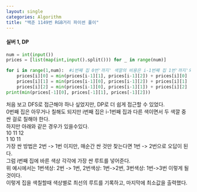 ```yaml
---
layout: single
categories: Algorithm
title: "백준 1149번 RGB거리 파이썬 풀이"
---
```

#### 실버 1, DP

```py
num = int(input())
prices = [list(map(int,input().split())) for _ in range(num)]

for i in range(1,num):  #i번째 집 0번'까지' 색깔의 비용은 i-1번째 집 1번'까지'와 2번'까지' 비용 중 작은것 + i번째 0번 비용
    prices[i][0] = min(prices[i-1][1], prices[i-1][2]) + prices[i][0]   #i번까지 비용은 0~i비용 합친것
    prices[i][1] = min(prices[i-1][0], prices[i-1][2]) + prices[i][1]
    prices[i][2] = min(prices[i-1][0], prices[i-1][1]) + prices[i][2]
print(min(prices[-1][0], prices[-1][1], prices[-1][2]))
```

처음 보고 DFS로 접근해야 하나 싶었지만, DP로 더 쉽게 접근할 수 있었다.<br>
0번째 집은 아무거나 칠해도 되지만 i번째 집은 i-1번째 집과 다른 색이면서 두 색깔 중 싼 걸로 칠해야 한다.<br>
하지만 아래와 같은 경우가 있을수있다.<br>
10 11 12<br>
1 10 11<br>
가장 싼 방법은 2번 -> 1번 이지만, 매순간 싼 것만 찾는다면 1번 -> 2번으로 오답이 된다.<br>
그럼 i번째 집에 바른 색상 각각에 가장 싼 루트를 넣어준다.<br>
위 예시에서는 1번색상: 2번 -> 1번, 2번색상: 1번->2번, 3번색상: 1번->3번 이렇게 될 것이다.<br>
이렇게 집을 색칠할때 색상별로 최선의 루트를 기록하고, 마지막에 최소값을 출력했다.